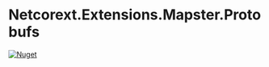 # Netcorext.Extensions.Mapster.Protobufs

[![Nuget](https://img.shields.io/nuget/v/Netcorext.Extensions.Mapster.Protobufs)](https://www.nuget.org/packages/Netcorext.Extensions.Mapster.Protobufs)